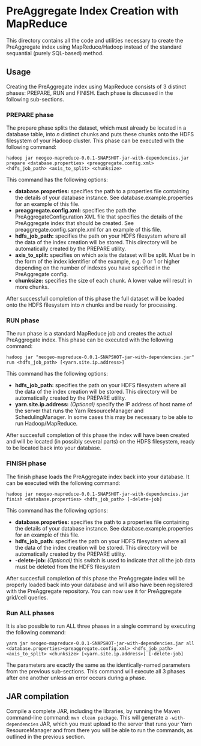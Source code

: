 # PreAggregate Index Creation with MapReduce

This directory contains all the code and utilities necessary to create the PreAggregate index using MapReduce/Hadoop instead of the standard sequantial (purely SQL-based) method.

## Usage
Creating the PreAggregate index using MapReduce consists of 3 distinct phases: PREPARE, RUN and FINISH. Each phase is discussed in the following sub-sections.

### PREPARE phase
The prepare phase splits the dataset, which must already be located in a database table, into *n* distinct chunks and puts these chunks onto the HDFS filesystem of your Hadoop cluster. This phase can be executed with the following command:

`hadoop jar neogeo-mapreduce-0.0.1-SNAPSHOT-jar-with-dependencies.jar prepare <database.properties> <preaggregate.config.xml> <hdfs_job_path> <axis_to_split> <chunksize>`

This command has the following options:

- **database.properties:** specifies the path to a properties file containing the details of your database instance. See database.example.properties for an example of this file.
- **preaggregate.config.xml:** specifies the path the PreAggregateConfiguration XML file that specifies the details of the PreAggregate index that should be created. See preaggregate.config.sample.xml for an example of this file.
- **hdfs_job_path:** specifies the path on your HDFS filesystem where all the data of the index creation will be stored. This directory will be automatically created by the PREPARE utility.
- **axis_to_split:** specifies on which axis the dataset will be split. Must be in the form of the index identifier of the example, e.g. 0 or 1 or higher depending on the number of indexes you have specified in the PreAggregate config.
- **chunksize:** specifies the size of each chunk. A lower value will result in more chunks.

After successfull completion of this phase the full dataset will be loaded onto the HDFS filesystem into *n* chunks and be ready for processing. 

### RUN phase
The run phase is a standard MapReduce job and creates the actual PreAggregate index. This phase can be executed with the following command:

`hadoop jar "neogeo-mapreduce-0.0.1-SNAPSHOT-jar-with-dependencies.jar" run <hdfs_job_path> [<yarn.site.ip.address>]`

This command has the following options:

- **hdfs_job_path:** specifies the path on your HDFS filesystem where all the data of the index creation will be stored. This directory will be automatically created by the PREPARE utility.
- **yarn.site.ip.address:** *(Optional)* specify the IP address of host name of the server that runs the Yarn ResourceManager and SchedulingManager. In some cases this may be necessary to be able to run Hadoop/MapReduce.

After succesfull completion of this phase the index will have been created and will be located (in possibly several parts) on the HDFS filesystem, ready to be located back into your database.

### FINISH phase
The finish phase loads the PreAggregate index back into your database. It can be executed with the following command:

`hadoop jar neogeo-mapreduce-0.0.1-SNAPSHOT-jar-with-dependencies.jar finish <database.properties> <hdfs_job_path> [-delete-job]`

This command has the following options:

- **database.properties:** specifies the path to a properties file containing the details of your database instance. See database.example.properties for an example of this file.
- **hdfs_job_path:** specifies the path on your HDFS filesystem where all the data of the index creation will be stored. This directory will be automatically created by the PREPARE utility.
- **-delete-job:** *(Optional)* this switch is used to indicate that all the job data must be deleted from the HDFS filesystem

After succesfull completion of this phase the PreAggregate index will be properly loaded back into your database and will also have been registered with the PreAggregate repository. You can now use it for PreAggregate grid/cell queries.

### Run ALL phases
It is also possible to run ALL three phases in a single command by executing the following command:

`yarn jar neogeo-mapreduce-0.0.1-SNAPSHOT-jar-with-dependencies.jar all <database.properties><preaggregate.config.xml> <hdfs_job_path> <axis_to_split> <chunksize> [<yarn.site.ip.address>] [-delete-job]`

The parameters are exactly the same as the identically-named parameters from the previous sub-sections. This command will execute all 3 phases after one another unless an error occurs during a phase.

## JAR compilation
Compile a complete JAR, including the libraries, by running the Maven command-line command: `mvn clean package`. This will generate a `-with-dependencies` JAR, which you must upload to the server that runs your Yarn ResourceManager and from there you will be able to run the commands, as outlined in the previous section.